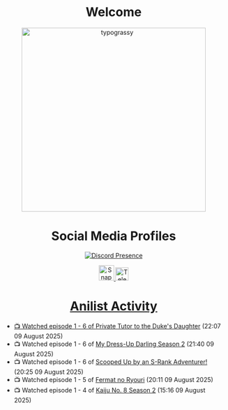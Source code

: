 <div align="center">

# Welcome
<a href="https://github.com/kawarimidoll/typograssy">
    <img alt="typograssy" src="https://typograssy.deno.dev/api?text=%E3%82%88%E3%81%86%E3%81%93%E3%81%9D%E3%81%BF%E3%81%AA%E3%81%95%E3%82%93%20-%20Sheby--&&l0=none&l1=82d9d0&l2=027353&l3=038c4c&l4=01402e&bg=none&frame=none&speed=100&comment=" width="421.99">
</a>

</div>

<div align="center">

# Social Media Profiles

[![Discord Presence](https://lanyard.cnrad.dev/api/612532963938271232)](https://discord.com/users/612532963938271232)


<a href="https://www.snapchat.com/add/a.sheby" title="Snapchat Profile">
    <img src="https://www.freepnglogos.com/uploads/snapchat-logo-png-0.png" width="35" alt="Snapchat Logo" />


<a href="https://t.me/ASheby" title="Telegram Profile">
    <img src="https://www.freepnglogos.com/uploads/telegram-logo-png-0.png" width="30" alt="Telegram Logo" />


</div>

<div align="center">

# Anilist Activity

</div>

<!-- ANILIST_ACTIVITY:start -->

-   📺 Watched episode 1 - 6 of [Private Tutor to the Duke's Daughter](https://anilist.co/anime/170113) (22:07 09 August 2025)
-   📺 Watched episode 1 - 6 of [My Dress-Up Darling Season 2](https://anilist.co/anime/154768) (21:40 09 August 2025)
-   📺 Watched episode 1 - 6 of [Scooped Up by an S-Rank Adventurer!](https://anilist.co/anime/179885) (20:25 09 August 2025)
-   📺 Watched episode 1 - 5 of [Fermat no Ryouri](https://anilist.co/anime/186003) (20:11 09 August 2025)
-   📺 Watched episode 1 - 4 of [Kaiju No. 8 Season 2](https://anilist.co/anime/178754) (15:16 09 August 2025)

<!-- ANILIST_ACTIVITY:end -->
